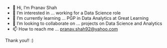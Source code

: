- 👋 Hi, I’m Pranav Shah
- 👀 I’m interested in ... working for a Data Science role
- 🌱 I’m currently learning ... PGP in Data Analytics at Great Learning
- 💞️ I’m looking to collaborate on ... projects on Data Science and Analytics
- 📫 How to reach me ... pranav.shah92@yahoo.com

Thank you!! :)

<!---
pranavshah92/pranavshah92 is a ✨ special ✨ repository because its `README.md` (this file) appears on your GitHub profile.
You can click the Preview link to take a look at your changes.
--->
